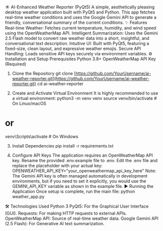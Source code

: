 ☀️ AI-Enhanced Weather Reporter (PyQt5)
A simple, aesthetically pleasing desktop weather application built with PyQt5 and Python. This app fetches real-time weather conditions and uses the Google Gemini API to generate a friendly, conversational summary of the current conditions.
✨ Features
Real-time Weather: Fetches current temperature, humidity, and wind speed using the OpenWeatherMap API.
Intelligent Summarization: Uses the Gemini 2.5 Flash model to convert raw weather data into a short, insightful, and conversational text description.
Intuitive UI: Built with PyQt5, featuring a fixed-size, clean layout, and expressive weather emojis.
Secure API Handling: Loads sensitive API keys securely via environment variables.
⚙️ Installation and Setup
Prerequisites
Python 3.8+
OpenWeatherMap API Key (Required)
1. Clone the Repository
git clone [https://github.com/YourUsername/ai-weather-reporter.git](https://github.com/YourUsername/ai-weather-reporter.git)
cd ai-weather-reporter


2. Create and Activate Virtual Environment
It is highly recommended to use a virtual environment:
python3 -m venv venv
source venv/bin/activate  # On Linux/macOS
# or
venv\Scripts\activate     # On Windows


3. Install Dependencies
pip install -r requirements.txt


4. Configure API Keys
The application requires an OpenWeatherMap API key.
Rename the provided .env.example file to .env.
Edit the .env file and replace the placeholder with your actual key:
OPENWEATHER_API_KEY="your_openweathermap_api_key_here"
Note: The Gemini API key is often managed automatically in development environments, but if you need to set it explicitly, you would use the GEMINI_API_KEY variable as shown in the example file.
▶️ Running the Application
Once setup is complete, run the main file:
python weather_app.py


🛠️ Technologies Used
Python 3
PyQt5: For the Graphical User Interface (GUI).
Requests: For making HTTP requests to external APIs.
OpenWeatherMap API: Source of real-time weather data.
Google Gemini API (2.5 Flash): For Generative AI text summarization.
